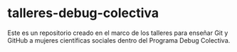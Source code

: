# talleres-debug-colectiva
Este es un repositorio creado en el marco de los talleres para enseñar Git y GitHub a mujeres científicas sociales dentro del Programa Debug Colectiva.
